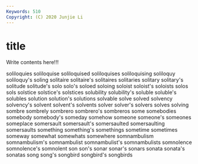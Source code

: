 ```yaml
---
Keywords: 510
Copyright: (C) 2020 Junjie Li
---
```


# title

Write contents here!!!

soliloquies 
soliloquise 
soliloquised 
soliloquises 
soliloquising 
soliloquy 
soliloquy's
soling 
solitaire 
solitaire's 
solitaires 
solitaries 
solitary 
solitary's 
solitude 
solitude's 
solo
solo's 
soloed 
soloing 
soloist 
soloist's 
soloists 
solos 
sols 
solstice 
solstice's
solstices 
solubility 
solubility's 
soluble 
soluble's 
solubles 
solution 
solution's 
solutions 
solvable
solve 
solved 
solvency 
solvency's 
solvent 
solvent's 
solvents 
solver 
solver's 
solvers
solves 
solving 
sombre 
sombrely 
sombrero 
sombrero's 
sombreros 
some 
somebodies 
somebody
somebody's 
someday 
somehow 
someone 
someone's 
someones 
someplace 
somersault 
somersault's 
somersaulted
somersaulting 
somersaults 
something 
something's 
somethings 
sometime 
sometimes 
someway 
somewhat 
somewhats
somewhere 
somnambulism 
somnambulism's 
somnambulist 
somnambulist's 
somnambulists 
somnolence 
somnolence's 
somnolent 
son
son's 
sonar 
sonar's 
sonars 
sonata 
sonata's 
sonatas 
song 
song's 
songbird
songbird's 
songbirds 
